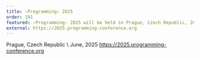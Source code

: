 ```yaml
---
title: ‹Programming› 2025
order: 191
featured: ‹Programming› 2025 will be held in Prague, Czech Republic, 2025
external: https://2025.programming-conference.org
---
```


Prague, Czech Republic \\
June, 2025
<https://2025.programming-conference.org>
